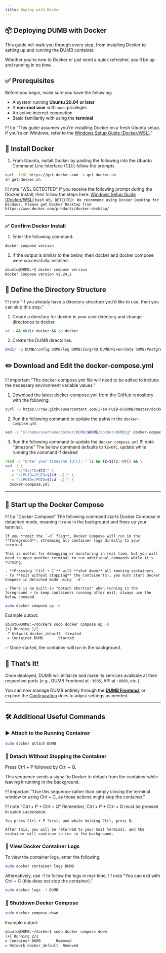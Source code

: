 ```yaml
---
title: Deploy with Docker
---
```



## 📦 Deploying DUMB with Docker

This guide will walk you through every step, from installing Docker to setting up and running the DUMB container. 

Whether you're new to Docker or just need a quick refresher, you'll be up and running in no time.


## ✅ Prerequisites

Before you begin, make sure you have the following:

- A system running **Ubuntu 20.04 or later**  
- A **non-root user** with `sudo` privileges  
- An active internet connection  
- Basic familiarity with using the **terminal**

!!! tip "This guide assumes you're installing Docker on a fresh Ubuntu setup. If you're on Windows, refer to the [Windows Setup Guide (Docker/WSL)](wsl.md)."


## 🐳 Install Docker
1. From Ubuntu, install Docker by pasting the following into the Ubuntu Command Line Interface (CLI); follow the prompts. 
```bash
curl -fsSL https://get.docker.com -o get-docker.sh
sh get-docker.sh
```

!!! note "WSL DETECTED"
    If you receive the following prompt during the Docker install, then follow the steps here: [Windows Setup Guide (Docker/WSL)](wsl.md)
    ```bash
    WSL DETECTED: We recommend using Docker Desktop for Windows.
    Please get Docker Desktop from https://www.docker.com/products/docker-desktop/
    ```

----

### ✅ Confirm Docker Install
1. Enter the following command:
```bash
docker compose version
```
2. If the output is similar to the below, then docker and docker compose were successfully installed:
```bash
ubuntu@DUMB:~$ docker compose version
Docker Compose version v2.24.2
```

## 📁 Define the Directory Structure

!!! note "If you already have a directory structure you'd like to use, then you can skip this step."

1. Create a directory for docker in your user directory and change directories to docker.
```bash
cd ~ && mkdir docker && cd docker
```

2. Create the DUMB directories.
```bash
mkdir -p DUMB/config DUMB/log DUMB/Zurg/RD DUMB/Riven/data DUMB/PostgreSQL/data DUMB/pgAdmin4/data DUMB/Zilean/data DUMB/plex_debrid DUMB/plex DUMB/decypharr DUMB/cli_debrid DUMB/phalanx_db DUMB/mnt/debrid
```


## ✏️ Download and Edit the docker-compose.yml
!!! important "The docker-compose.yml file will need to be edited to include the necessary environment variable values."

1. Download the latest docker-compose.yml from the GitHub repository with the following:
```bash
curl -O https://raw.githubusercontent.com/I-am-PUID-0/DUMB/master/docker-compose.yml
```

2. Run the following command to update the paths in the `docker-compose.yml`
```bash
sed -i "s|/home/username/docker/DUMB|$HOME/docker/DUMB|g" docker-compose.yml
```

3. Run the following command to update the `docker-compose.yml`
!!! note "timezone"
    The bellow command defaults to `TZ=UTC`, update while running the command if desired


```bash
read -p "Enter your timezone [UTC]: " TZ && TZ=${TZ:-UTC} && \
sed -i \
  -e "s|TZ=|TZ=$TZ|" \
  -e "s|PUID=|PUID=$(id -u)|" \
  -e "s|PGID=|PGID=$(id -g)|" \
  docker-compose.yml

```


----

## 🚀 Start up the Docker Compose

!!! tip "Docker Compose"
    The following command starts Docker Compose in detached mode, meaning it runs in the background and frees up your terminal.

    If you **omit the `-d` flag**, Docker Compose will run in the **foreground**, streaming all container logs directly to your terminal. 

    This is useful for debugging or monitoring in real time, but you will need to open another terminal to run additional commands while it's running.

    - **Pressing `Ctrl + C`** will **shut down** all running containers.
    - To **exit without stopping** the container(s), you must start Docker Compose in detached mode using `-d`.

    ⚠️ There is no built-in "detach shortcut" when running in the foreground — to keep containers running after exit, always use the below command

```bash
sudo docker compose up -d
```

Example output:
```bash
ubuntu@DUMB:~/docker$ sudo docker compose up -d
[+] Running 1/2
 ⠋ Network docker_default  Created                                                                                                                                                       1.1s 
 ✔ Container DUMB       Started  
```

✅ Once started, the container will run in the background.


## 🎉 That’s It!

Once deployed, DUMB will initialize and make its services available at their respective ports (e.g., DUMB Frontend at `:3005`, API at `:8000`, etc.).

You can now manage DUMB entirely through the **[DUMB Frontend](../services/dumb/dumb-frontend.md)**, or explore the [Configuration](../features/configuration.md) docs to adjust settings as needed.

---

## 🛠️ Additional Useful Commands


### ▶️ Attach to the Running Container

```bash
sudo docker attach DUMB
```

### 🔄 Detach Without Stopping the Container


Press Ctrl + P followed by Ctrl + Q.

This sequence sends a signal to Docker to detach from the container while leaving it running in the background.

!!! important "Use this sequence rather than simply closing the terminal window or using Ctrl + C, as those actions might stop the container."

!!! note "Ctrl + P + Ctrl + Q"
    Remember, Ctrl + P + Ctrl + Q must be pressed in quick succession.

    You press Ctrl + P first, and while holding Ctrl, press Q.

    After this, you will be returned to your host terminal, and the container will continue to run in the background.



### 📜 View Docker Container Logs

To view the container logs, enter the following:

```bash
sudo docker container logs DUMB
```

Alternatively, use -f to follow the logs in real-time. 
!!! note "You can exit with Ctrl + C (this does not stop the container)."

```bash
sudo docker logs -f DUMB
```

### 🧯 Shutdown Docker Compose

```bash
sudo docker compose down
```

Example output:
```bash
ubuntu@DUMB:~/docker$ sudo docker compose down
[+] Running 2/2
✔ Container DUMB       Removed                                                                                                                                                      10.4s 
✔ Network docker_default  Removed     
```
